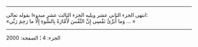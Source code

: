------------------------------------------------------------------------

انتهى الجزء الثاني عشر ويليه الجزء الثالث عشر مبدوءا بقوله تعالى:  
«وَما أُبَرِّئُ نَفْسِي إِنَّ النَّفْسَ لَأَمَّارَةٌ بِالسُّوءِ إِلَّا ما رَحِمَ رَبِّي ... »

------------------------------------------------------------------------

الجزء: 4 ¦ الصفحة: 2000
